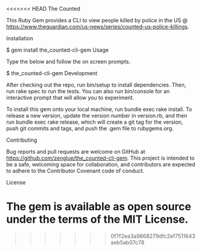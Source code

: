 <<<<<<< HEAD
The Counted

This Ruby Gem provides a CLI to view people killed by police in the US @ https://www.theguardian.com/us-news/series/counted-us-police-killings.

Installation

$ gem install the_counted-cli-gem
Usage

Type the below and follow the on screen prompts.

$ the_counted-cli-gem
Development

After checking out the repo, run bin/setup to install dependencies. Then, run rake spec to run the tests. You can also run bin/console for an interactive prompt that will allow you to experiment.

To install this gem onto your local machine, run bundle exec rake install. To release a new version, update the version number in version.rb, and then run bundle exec rake release, which will create a git tag for the version, push git commits and tags, and push the .gem file to rubygems.org.

Contributing

Bug reports and pull requests are welcome on GitHub at https://github.com/zenglue/the_counted-cli-gem. This project is intended to be a safe, welcoming space for collaboration, and contributors are expected to adhere to the Contributor Covenant code of conduct.

License

The gem is available as open source under the terms of the MIT License.
=======

>>>>>>> 0f7f2ea3a9868279dfc2ef7511643aeb5ab07c78
